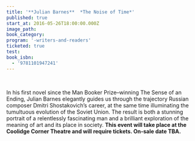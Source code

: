 ```yaml
---
title: '**Julian Barnes**  *The Noise of Time*'
published: true
start_at: 2016-05-26T18:00:00.000Z
image_path:
book_category:
program: '-writers-and-readers'
ticketed: true
test:
book_isbn:
  - '9781101947241'
---
```



<br>

In his first novel since the Man Booker Prize–winning The Sense of an Ending, Julian Barnes elegantly guides us through the trajectory Russian composer Dmitri Shostakovich’s career, at the same time illuminating the tumultuous evolution of the Soviet Union. The result is both a stunning portrait of a relentlessly fascinating man and a brilliant exploration of the meaning of art and its place in society. **This event will take place at the Coolidge Corner Theatre and will require tickets. On-sale date TBA.**